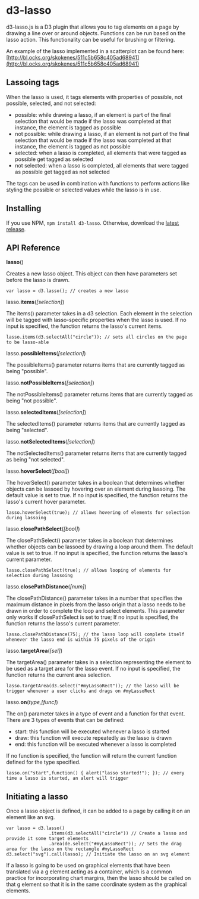 # d3-lasso

d3-lasso.js is a D3 plugin that allows you to tag elements on a page by drawing a line over or around objects. Functions can be run based on the lasso action. This functionality can be useful for brushing or filtering.

An example of the lasso implemented in a scatterplot can be found here: [http://bl.ocks.org/skokenes/511c5b658c405ad68941](http://bl.ocks.org/skokenes/511c5b658c405ad68941)

Lassoing tags
--
When the lasso is used, it tags elements with properties of possible, not possible, selected, and not selected:

- possible: while drawing a lasso, if an element is part of the final selection that would be made if the lasso was completed at that instance, the element is tagged as possible
- not possible: while drawing a lasso, if an element is not part of the final selection that would be made if the lasso was completed at that instance, the element is tagged as not possible
- selected: when a lasso is completed, all elements that were tagged as possible get tagged as selected
- not selected: when a lasso is completed, all elements that were tagged as possible get tagged as not selected

The tags can be used in combination with functions to perform actions like styling the possible or selected values while the lasso is in use.

## Installing

If you use NPM, `npm install d3-lasso`. Otherwise, download the [latest release](https://github.com/skokenes/d3-lasso/releases/latest).

## API Reference

**lasso**()

Creates a new lasso object. This object can then have parameters set before the lasso is drawn.
```
var lasso = d3.lasso(); // creates a new lasso
```

lasso.**items**(_[selection]_)

The items() parameter takes in a d3 selection. Each element in the selection will be tagged with lasso-specific properties when the lasso is used. If no input is specified, the function returns the lasso's current items.
```
lasso.items(d3.selectAll("circle")); // sets all circles on the page to be lasso-able
```

lasso.**possibleItems**(_[selection]_)

The possibleItems() parameter returns items that are currently tagged as being "possible".

lasso.**notPossibleItems**(_[selection]_)

The notPossibleItems() parameter returns items that are currently tagged as being "not possible".

lasso.**selectedItems**(_[selection]_)

The selectedItems() parameter returns items that are currently tagged as being "selected".

lasso.**notSelectedItems**(_[selection]_)

The notSelectedItems() parameter returns items that are currently tagged as being "not selected".

lasso.**hoverSelect**(_[bool]_)

The hoverSelect() parameter takes in a boolean that determines whether objects can be lassoed by hovering over an element during lassoing. The default value is set to true. If no input is specified, the function returns the lasso's current hover parameter.
```
lasso.hoverSelect(true); // allows hovering of elements for selection during lassoing
```

lasso.**closePathSelect**(_[bool]_)

The closePathSelect() parameter takes in a boolean that determines whether objects can be lassoed by drawing a loop around them. The default value is set to true. If no input is specified, the function returns the lasso's current parameter.
```
lasso.closePathSelect(true); // allows looping of elements for selection during lassoing
```

lasso.**closePathDistance**(_[num]_)

The closePathDistance() parameter takes in a number that specifies the maximum distance in pixels from the lasso origin that a lasso needs to be drawn in order to complete the loop and select elements. This parameter only works if closePathSelect is set to true; If no input is specified, the function returns the lasso's current parameter.
```
lasso.closePathDistance(75); // the lasso loop will complete itself whenever the lasso end is within 75 pixels of the origin
```

lasso.**targetArea**(_[sel]_)

The targetArea() parameter takes in a selection representing the element to be used as a target area for the lasso event. If no input is specified, the function returns the current area selection.
```
lasso.targetArea(d3.select("#myLassoRect")); // the lasso will be trigger whenever a user clicks and drags on #myLassoRect
```

lasso.**on**(_type,[func]_)

The on() parameter takes in a type of event and a function for that event. There are 3 types of events that can be defined:
- start: this function will be executed whenever a lasso is started
- draw: this function will execute repeatedly as the lasso is drawn
- end: this function will be executed whenever a lasso is completed

If no function is specified, the function will return the current function defined for the type specified.
```
lasso.on("start",function() { alert("lasso started!"); }); // every time a lasso is started, an alert will trigger
```

Initiating a lasso
--
Once a lasso object is defined, it can be added to a page by calling it on an element like an svg.
```
var lasso = d3.lasso()
                .items(d3.selectAll("circle")) // Create a lasso and provide it some target elements
                .area(de.select("#myLassoRect")); // Sets the drag area for the lasso on the rectangle #myLassoRect
d3.select("svg").call(lasso); // Initiate the lasso on an svg element
```

If a lasso is going to be used on graphical elements that have been translated via a g element acting as a container, which is a common practice for incorporating chart margins, then the lasso should be called on that g element so that it is in the same coordinate system as the graphical elements.
